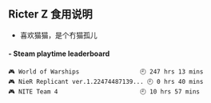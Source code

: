 ## Ricter Z 食用说明
- 喜欢猫猫，是个冇猫孤儿

<!-- steam-box start -->
#### - Steam playtime leaderboard
```text
🎮 World of Warships                 🕘 247 hrs 13 mins
🎮 NieR Replicant ver.1.22474487139... 🕘 0 hrs 40 mins
🎮 NITE Team 4                       🕘 10 hrs 57 mins
```
<!-- Powered by https://github.com/YouEclipse/steam-box . -->
<!-- steam-box end -->
